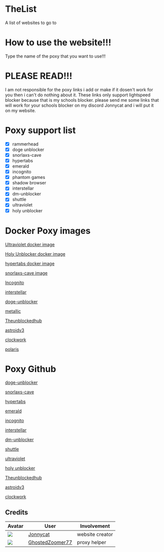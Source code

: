 # TheList
A list of websites to go to
# How to use the website!!! 
Type the name of the poxy that you want to use!!! 
# PLEASE READ!!! 
I am not responsible for the poxy links i add or make if it dosen't work for you then i can't do nothing about it. 
These links only support lightspeed blocker because that is my schools blocker. 
please send me some links that will work for your schools blocker on my discord Jonnycat and i will put it on my website.
# Poxy support list
- [x] rammerhead
- [x] doge unblocker 
- [x] snorlaxs-cave
- [x] hypertabs  
- [x] emerald 
- [x] incognito 
- [x] phantom games  
- [x] shadow browser 
- [x] interstellar
- [x] dm-unblocker
- [x] shuttle
- [x] ultraviolet
- [x] holy unblocker

# Docker Poxy images 
[Ultraviolet docker image](https://hub.docker.com/r/diffusehyperion/ultraviolet)

[Holy Unblocker docker image](https://hub.docker.com/r/diffusehyperion/holyunblocker)

[hypertabs docker image](https://hub.docker.com/r/noahjam/hypertabs)

[snorlaxs-cave image](https://hub.docker.com/layers/jonnycat/pokecavewebsite/v1.1/images/sha256-053975d44474b1d86a2546cd087235c59527929405d67cc579bc7ce16eedbb3d?context=repo) 

[Incognito](https://hub.docker.com/r/jonnycat/nitoweb)

[interstellar](https://hub.docker.com/r/jonnycat/push92thebest)

[doge-unblocker](https://hub.docker.com/r/jonnycat/doge-unblockerv4)

[metallic](https://hub.docker.com/r/jonnycat/metallicthebest)

[Theunblockedhub](https://hub.docker.com/r/jonnycat/unlockedbubv1)

[astroidv3](https://hub.docker.com/r/jonnycat/unoffical-astroidv3)

[clockwork](https://hub.docker.com/r/jonnycat/unoffical-clockworkv2)

[polaris](https://hub.docker.com/r/jonnycat/unoffical-polarisv1)

# Poxy Github
[doge-unblocker](https://github.com/DogeNetwork/v4) 

[snorlaxs-cave](https://github.com/SPS-Services/Snorlaxs-Cave-v1)

[hypertabs](https://github.com/hyperhype/hypertabs)

[emerald](https://github.com/delusionzz/Emerald)

[incognito](https://github.com/amethystnetwork-dev/Incognito)

[interstellar](https://github.com/InterstellarNetwork/Interstellar)

[dm-unblocker](https://github.com/dragon731012/DM-unbl0cker)

[shuttle](https://github.com/shuttlenetwork/shuttle)

[ultraviolet](https://github.com/titaniumnetwork-dev/Ultraviolet-App) 

[holy unblocker](https://github.com/QuiteAFancyEmerald/Holy-Unblocker)

[Theunblockedhub](https://github.com/TheUnblockedHubOfficial/TheUnblockedHub)

[astroidv3](https://github.com/VyperGroup/astroidv3) 

[clockwork](https://github.com/red-stone-network/clockwork)
## Credits

| Avatar | User | Involvement |
| ------ | ---- | ----------- | 
| ![](https://avatars.githubusercontent.com/u/107599365?v=64) | [Jonnycat](https://github.com/JonnycatMeow) | website creator
| ![](https://avatars.githubusercontent.com/u/121367528?s=64) | [GhostedZoomer77](https://github.com/Ishan877) | proxy helper
